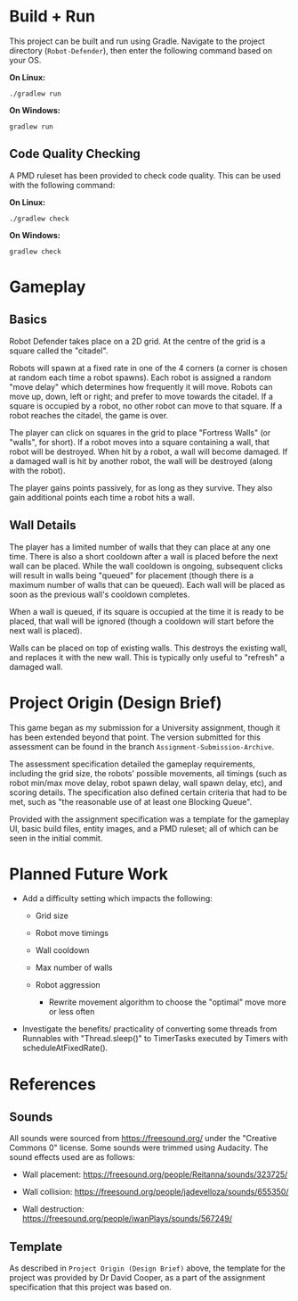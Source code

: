 # Build + Run

This project can be built and run using Gradle. Navigate to the project directory (`Robot-Defender`), then enter the following command based on your OS.

**On Linux:**

`./gradlew run`

**On Windows:**

`gradlew run`


## Code Quality Checking

A PMD ruleset has been provided to check code quality. This can be used with the following command:

**On Linux:**

`./gradlew check`

**On Windows:**

`gradlew check`

# Gameplay

## Basics

Robot Defender takes place on a 2D grid. At the centre of the grid is a square called the "citadel". 

Robots will spawn at a fixed rate in one of the 4 corners (a corner is chosen at random each time a robot spawns). Each robot is assigned a random "move delay" which determines how frequently it will move. Robots can move up, down, left or right; and prefer to move towards the citadel. If a square is occupied by a robot, no other robot can move to that square. If a robot reaches the citadel, the game is over. 

The player can click on squares in the grid to place "Fortress Walls" (or "walls", for short). If a robot moves into a square containing a wall, that robot will be destroyed. When hit by a robot, a wall will become damaged. If a damaged wall is hit by another robot, the wall will be destroyed (along with the robot). 

The player gains points passively, for as long as they survive. They also gain additional points each time a robot hits a wall.

## Wall Details

The player has a limited number of walls that they can place at any one time. There is also a short cooldown after a wall is placed before the next wall can be placed. While the wall cooldown is ongoing, subsequent clicks will result in walls being "queued" for placement (though there is a maximum number of walls that can be queued). Each wall will be placed as soon as the previous wall's cooldown completes. 

When a wall is queued, if its square is occupied at the time it is ready to be placed, that wall will be ignored (though a cooldown will start before the next wall is placed).

Walls can be placed on top of existing walls. This destroys the existing wall, and replaces it with the new wall. This is typically only useful to "refresh" a damaged wall. 

# Project Origin (Design Brief)

This game began as my submission for a University assignment, though it has been extended beyond that point. The version submitted for this assessment can be found in the branch `Assignment-Submission-Archive`. 

The assessment specification detailed the gameplay requirements, including the grid size, the robots' possible movements, all timings (such as robot min/max move delay, robot spawn delay, wall spawn delay, etc), and scoring details. The specification also defined certain criteria that had to be met, such as "the reasonable use of at least one Blocking Queue". 

Provided with the assignment specification was a template for the gameplay UI, basic build files, entity images, and a PMD ruleset; all of which can be seen in the initial commit. 

# Planned Future Work

- Add a difficulty setting which impacts the following:

    - Grid size

    - Robot move timings

    - Wall cooldown

    - Max number of walls

    - Robot aggression

        - Rewrite movement algorithm to choose the "optimal" move more or less often

- Investigate the benefits/ practicality of converting some threads from Runnables with "Thread.sleep()" to TimerTasks executed by Timers with scheduleAtFixedRate(). 

# References

## Sounds

All sounds were sourced from https://freesound.org/ under the "Creative Commons 0" license. Some sounds were trimmed using Audacity. The sound effects used are as follows:

- Wall placement: https://freesound.org/people/Reitanna/sounds/323725/

- Wall collision: https://freesound.org/people/jadevelloza/sounds/655350/

- Wall destruction: https://freesound.org/people/iwanPlays/sounds/567249/


## Template

As described in `Project Origin (Design Brief)` above, the template for the project was provided by Dr David Cooper, as a part of the assignment specification that this project was based on. 